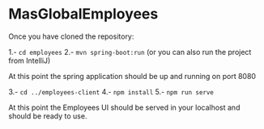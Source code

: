 # MasGlobalEmployees

Once you have cloned the repository: 

1.- `cd employees`
2.- `mvn spring-boot:run` (or you can also run the project from IntelliJ)

At this point the spring application should be up and running on port 8080

3.- `cd ../employees-client`
4.- `npm install`
5.- `npm run serve`

At this point the Employees UI should be served in your localhost and should be ready to use.
